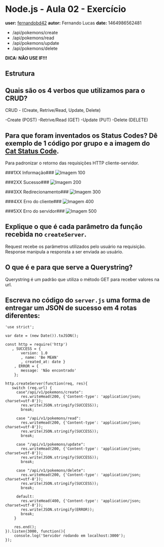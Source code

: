 # Node.js - Aula 02 - Exercício
**user:** [fernandobd42](https://github.com/fernandobd42)
**autor:** Fernando Lucas
**date:** 1464986562481

* /api/pokemons/create
* /api/pokemons/read
* /api/pokemons/update
* /api/pokemons/delete

**DICA: NÃO USE IF!!!**

## Estrutura

## Quais são os 4 verbos que utilizamos para o CRUD?
CRUD - (Create, Retrive/Read, Update, Delete)

-Create (POST)
-Retrive/Read (GET)
-Update (PUT)
-Delete (DELETE)

## Para que foram inventados os Status Codes? Dê exemplo de 1 código por grupo e a imagem do [Cat Status Code](https://http.cat/).
Para padronizar o retorno das requisições HTTP cliente-servidor.

###1XX Informação### 
![Imagem 100](https://http.cat/100)

###2XX Sucesso###
![Imagem 200](https://http.cat/200)

###3XX Redirecionamento###
![Imagem 300](https://http.cat/300)

###4XX Erro do cliente###
![Imagem 400](https://http.cat/400)

###5XX Erro do servidor###
![Imagem 500](https://http.cat/500)

## Explique o que é cada parâmetro da função recebida no `createServer`.
Request recebe os parâmetros utilizados pelo usuário na requisição.
Response manipula a responsta a ser enviada ao usuário.

## O que é e para que serve a Querystring?
Querystring é um padrão que utiliza o método GET para receber valores na url.

## Escreva no código do `server.js` uma forma de entregar um JSON de sucesso em 4 rotas diferentes:

```
'use strict';

var date = (new Date()).toJSON();

const http = require('http')
   , SUCCESS = {
       version: 1.0
       , name: 'Be MEAN'
       , created_at: date }
    , ERROR = {
       message: 'Não encontrado'
    };

http.createServer(function(req, res){
   switch (req.url) {
     case"/api/v1/pokemons/create":
       res.writeHead(200, {'Content-type': 'application/json; charset=utf-8'});
       res.write(JSON.stringify(SUCCESS));
       break;

     case "/api/v1/pokemons/read":
       res.writeHead(200, {'Content-type': 'application/json; charset=utf-8'});
       res.write(JSON.stringify(SUCCESS));
       break;

     case "/api/v1/pokemons/update":
       res.writeHead(200, {'Content-type': 'application/json; charset=utf-8'});
       res.write(JSON.stringify(SUCCESS));
       break;

     case "/api/v1/pokemons/delete":
       res.writeHead(200, {'Content-type': 'application/json; charset=utf-8'});
       res.write(JSON.stringify(SUCCESS));
       break;

     default:
       res.writeHead(400, {'Content-type': 'application/json; charset=utf-8'});
       res.write(JSON.stringify(ERROR));
       break;
    }

    res.end();
}).listen(3000, function(){
    console.log('Servidor rodando em localhost:3000');
});
```

